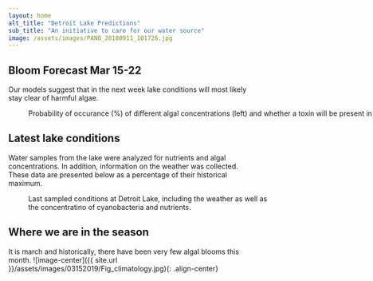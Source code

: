 ```yaml
---
layout: home
alt_title: "Detroit Lake Predictions"
sub_title: "An initiative to care for our water source"
image: /assets/images/PANO_20180911_101726.jpg
---
```

## Bloom Forecast Mar 15-22
Our models suggest that in the next week lake conditions will most likely stay clear of harmful algae. 
<figure style="width: 1000px" class="align-center">
  <img src="{{ site.url }}/assets/images/03152019/Fig_prediction.jpg" alt="">
  <figcaption>Probability of occurance (%) of different algal concentrations (left) and whether a toxin will be present in the water (right).</figcaption>
</figure>

## Latest lake conditions
Water samples from the lake were analyzed for nutrients and algal concentrations. In addition, information on the weather was collected. These data are presented below as a percentage of their historical maximum. 
<figure style="width: 500px" class="align-center">
  <img src="{{ site.url }}/assets/images/03152019/Fig_petal.jpg" alt="">
  <figcaption>Last sampled conditions at Detroit Lake, including the weather as well as the concentratino of cyanobacteria and nutrients.</figcaption>
</figure>

## Where we are in the season
It is march and historically, there have been very few algal blooms this month.
![image-center]({{ site.url }}/assets/images/03152019/Fig_climatology.jpg){: .align-center}

